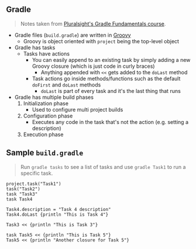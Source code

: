 ## Gradle
> Notes taken from [Pluralsight's Gradle Fundamentals course](https://app.pluralsight.com/library/courses/gradle-fundamentals/table-of-contents).

- Gradle files (`build.gradle`) are written in [Groovy](http://groovy-lang.org/)
	- Groovy is object oriented with `project` being the top-level object
- Gradle has tasks
	- Tasks have actions
		- You can easily append to an existing task by simply adding a new Groovy closure (which is just code in curly braces)
			- Anything appended with `<<` gets added to the `doLast` method
		- Task actions go inside methods/functions such as the default `doFirst` and `doLast` methods
			- `doLast` is part of every task and it's the last thing that runs
- Gradle has multiple build phases
	1. Initialization phase
		- Used to configure multi project builds
	1. Configuration phase
		- Executes any code in the task that's not the action (e.g. setting a description)
	1. Execution phase

## Sample `build.gradle`
> Run `gradle tasks` to see a list of tasks and use `gradle Task1` to run a specific task.

```
project.task("Task1")
task("Task2")
task "Task3"
task Task4

Task4.description = "Task 4 description"
Task4.doLast {println "This is Task 4"}

Task3 << {println "This is Task 3"}

task Task5 << {println "This is Task 5"}
Task5 << {println "Another closure for Task 5"}
```
